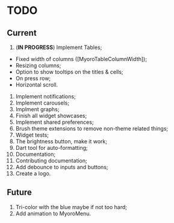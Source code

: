 # TODO

## Current

1. (**IN PROGRESS**) Implement Tables;

- Fixed width of columns ([MyoroTableColumnWidth]);
- Resizing columns;
- Option to show tooltips on the titles & cells;
- On press row;
- Horizontal scroll.

1. Implement notifications;
1. Implement carousels;
1. Implment graphs;
1. Finish all widget showcases;
1. Implement shared preferences;
1. Brush theme extensions to remove non-theme related things;
1. Widget tests;
1. The brightness button, make it work;
1. Dart tool for auto-formatting;
1. Documentation;
1. Contributing documentation;
1. Add debounce to inputs and buttons;
1. Create a logo.

## Future

1. Tri-color with the blue maybe if not too hard;
1. Add animation to MyoroMenu.
